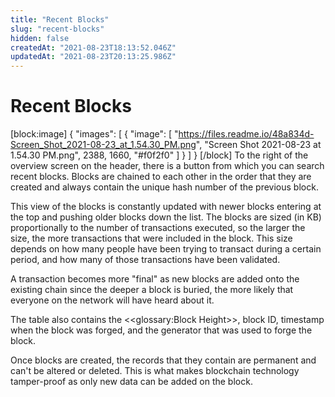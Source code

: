 ```yaml
---
title: "Recent Blocks"
slug: "recent-blocks"
hidden: false
createdAt: "2021-08-23T18:13:52.046Z"
updatedAt: "2021-08-23T20:13:25.986Z"
---
```

# Recent Blocks

[block:image]
{
  "images": [
    {
      "image": [
        "https://files.readme.io/48a834d-Screen_Shot_2021-08-23_at_1.54.30_PM.png",
        "Screen Shot 2021-08-23 at 1.54.30 PM.png",
        2388,
        1660,
        "#f0f2f0"
      ]
    }
  ]
}
[/block]
To the right of the overview screen on the header, there is a button from which you can search recent blocks. Blocks are chained to each other in the order that they are created and always contain the unique hash number of the previous block.

This view of the blocks is constantly updated with newer blocks entering at the top and pushing older blocks down the list. The blocks are sized (in KB) proportionally to the number of transactions executed, so the larger the size, the more transactions that were included in the block. This size depends on how many people have been trying to transact during a certain period, and how many of those transactions have been validated. 

A transaction becomes more "final" as new blocks are added onto the existing chain since the deeper a block is buried, the more likely that everyone on the network will have heard about it. 

The table also contains the <<glossary:Block Height>>, block ID, timestamp when the block was forged, and the generator that was used to forge the block. 

Once blocks are created, the records that they contain are permanent and can't be altered or deleted. This is what makes blockchain technology tamper-proof as only new data can be added on the block.